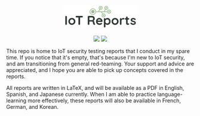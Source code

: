<p align="center">
    <img src="https://raw.githubusercontent.com/4rt10/IoT-Reports/main/iot-reports.jpg">
</p>
<p align="center">
    <img src="https://img.shields.io/github/license/4rt10/IoT-Reports">
    <img src="https://img.shields.io/website?url=https%3A%2F%2Fartiotech.org">
</p>

<p>
This repo is home to IoT security testing reports that I conduct in my spare time. If you notice that it's empty, that's because I'm new to IoT security, and am transitioning from general red-teaming. Your support and advice are appreciated, and I hope you are able to pick up concepts covered in the reports.
</p>

<p>
All reports are written in LaTeX, and will be available as a PDF in English, Spanish, and Japanese currently. When I am able to practice language-learning more effectively, these reports will also be available in French, German, and Korean.
</p>
